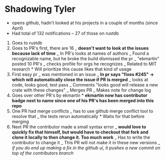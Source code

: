 # Shadowing Tyler

- opens github, hadn't looked at his projects in a couple of months (since April)
- Had total of 132 notifications – 27 of those on rustdb

1.  Goes to rustdb
1.  Goes to PR's first, there are 16
    _ **doesn't want to look at the issues because lack of time**
    _ In PR's looks at names of authors
    _ Found a recognizable name, but he broke the build dismissed the pr
    _ "ekmartin" posted 10 PR's
    _ checks profile for orgs he recognizes
    _ Related to MIT research \* Will prioritize this cause likes that kind of usage
1.  First easy pr
    _ was mentioned in an issue
    _ **In pr says "fixes #245" -> which will automatically close the issue if PR is merged**
    _ looks at code, looks good, test pass
    _ Comments "looks good will release a new crate with these changes"
    _ Merges PR
    _ Makes note for change log
1.  Goes over other PR's by ekmartin \* **ekmartin now has contributor badge next to name since one of his PR's has been merged into this repo**
1.  One PR had merge conflicts
    _ has to use github merge conflict tool to resolve that
    _ the tests rerun automatically \* Waits for that before merging
1.  Next PR the contributor made a small syntax error
    _ **would love to quickly fix that himself, but would have to checkout that fork and clone it locally to then change it. Too much work**
    _ Has to write the contributor to change it
    _ This PR will not make it in these new versions
    _ _if you do end up making a fix in the github ui, it pushes a new commit on top of the contributors branch_
